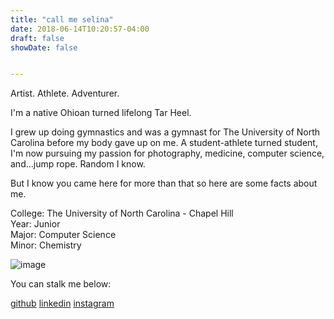 ```yaml
---
title: "call me selina"
date: 2018-06-14T10:20:57-04:00
draft: false
showDate: false


---
```



Artist. Athlete. Adventurer.

I'm a native Ohioan turned lifelong Tar Heel. 

I grew up doing gymnastics and was a gymnast for The University of North Carolina before my body gave up on me. A student-athlete turned student, I'm now pursuing my passion for photography, medicine, computer science, and...jump rope. Random I know.

But I know you came here for more than that so here are some facts about me.

College: The University of North Carolina - Chapel Hill <br/>
Year: Junior <br/>
Major: Computer Science<br/>
Minor: Chemistry

![image](/IMG_1508.jpg)


You can stalk me below:

[github](https://github.com/selina98)
[linkedin](https://www.linkedin.com/in/selina-zhang-a1930b123/)
[instagram](httpsL//www.instagram.com/selzhang)


